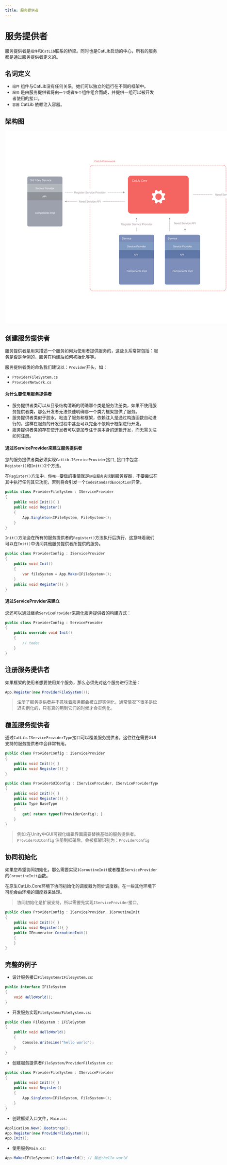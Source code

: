 ```yaml
---
title: 服务提供者
---
```


# 服务提供者

服务提供者是`组件`和`CatLib`联系的桥梁。同时也是CatLib启动的中心，所有的服务都是通过服务提供者定义的。

## 名词定义

- `组件` 组件与CatLib没有任何关系，她们可以独立的运行在不同的框架中。
- `服务` 是由服务提供者将由`一个`或者`多个`组件组合而成，并提供一组可以被开发者使用的接口。
- `容器` CatLib 依赖注入容器。

## 架构图

<img src="../imgs/architecture-diagram.svg" alt="architecture-diagram" style="max-width:1200px;">

## 创建服务提供者

服务提供者是用来描述一个服务如何为使用者提供服务的，这些关系常常包括：服务是否是单例的，服务在构建后如何初始化等等。

服务提供者类的命名我们建议以：`Provider`开头，如：

- `ProviderFileSystem.cs`
- `ProviderNetwork.cs`

#### 为什么要使用服务提供者

- 服务提供者类可以从目录结构清晰的明确哪个类是服务注册类，如果不使用服务提供者类，那么开发者无法快速明确哪一个类为框架提供了服务。
- 服务提供者类似于胶水，粘连了服务和框架，依赖注入是通过构造函数自动进行的，这样在服务的开发过程中甚至可以完全不依赖于框架进行开发。
- 服务提供者类的存在使开发者可以更加专注于类本身的逻辑开发，而无需关注如何注册。

#### 通过IServiceProvider来建立服务提供者

您的服务提供者类必须实现`CatLib.IServiceProvider`接口, 接口中包含`Register()`和`Init()`2个方法。

在`Register()`方法中，你`唯一`要做的事情就是`绑定服务实现`到服务容器，不要尝试在其中执行任何其它功能，否则将会引发一个`CodeStandardException`异常。

``` csharp
public class ProviderFileSystem : IServiceProvider
{
    public void Init(){ }
    public void Register()
    {
        App.Singleton<IFileSystem, FileSystem>();
    }
}
```

`Init()`方法会在所有的服务提供者的`Register()`方法执行后执行，这意味着我们可以在`Init()`中访问其他服务提供者所提供的服务。

``` csharp
public class ProviderConfig : IServiceProvider
{
    public void Init()
    { 
        var fileSystem = App.Make<IFileSystem>();
    }
    public void Register(){ }
}
```

#### 通过ServiceProvider来建立

您还可以通过继承`ServiceProvider`来简化服务提供者的构建方式：

``` csharp
public class ProviderConfig : ServiceProvider
{
    public override void Init()
    { 
        // todo: 
    }
}
```

## 注册服务提供者

如果框架的使用者想要使用某个服务，那么必须先对这个服务进行注册：

``` csharp
App.Register(new ProviderFileSystem());
```

> 注册了服务提供者并不意味着服务都会被立即实例化，通常情况下很多是延迟实例化的，只有真的用到它们的时候才会实例化。

## 覆盖服务提供者

通过`CatLib.IServiceProviderType`接口可以覆盖服务提供者，这往往在需要GUI支持的服务提供者中会非常有用。

```csharp
public class ProviderConfig : IServiceProvider
{
    public void Init(){ }
    public void Register(){ }
}
```

```csharp
public class ProviderGUIConfig : IServiceProvider, IServiceProviderType
{
    public void Init(){ }
    public void Register(){ }
    public Type BaseType 
    { 
        get{ return typeof(ProviderConfig); }
    }
}
```

> 例如:在Unity中GUI可视化编辑界面需要替换基础的服务提供者。
> `ProviderGUIConfig` 注册到框架后，会被框架识别为：`ProviderConfig`

## 协同初始化

如果您希望协同初始化，那么需要实现`ICoroutineInit`或者覆盖`ServiceProvider`的`CoroutineInit`函数。

在原生CatLib.Core环境下协同初始化的调度器为同步调度器。在一些其他环境下可能会由环境的调度器来处理。

> 协同初始化是扩展支持，所以需要先实现`IServiceProvider`接口。

```csharp
public class ProviderConfig : IServiceProvider, ICoroutineInit
{
    public void Init(){ }
    public void Register(){ }
    public IEnumerator CoroutineInit()
    {
    }
}
```

## 完整的例子

- 设计服务接口`FileSystem/IFileSystem.cs`:
```csharp
public interface IFileSystem
{
    void HelloWorld();
}
```

- 开发服务实现`FileSystem/FileSystem.cs`:
```csharp
public class FileSystem : IFileSystem
{
    public void HelloWorld()
    {
        Console.WriteLine("hello world");
    }
}
```

- 创建服务提供者`FileSystem/ProviderFileSystem.cs`:
``` csharp
public class ProviderFileSystem : IServiceProvider
{
    public void Init(){ }
    public void Register()
    {
        App.Singleton<IFileSystem, FileSystem>();
    }
}
```

- 创建框架入口文件，`Main.cs`:
```csharp
Application.New().Bootstrap();
App.Register(new ProviderFileSystem());
App.Init();
```

- 使用服务`Main.cs`:
```csharp
App.Make<IFileSystem>().HelloWorld(); // 输出:hello world
```